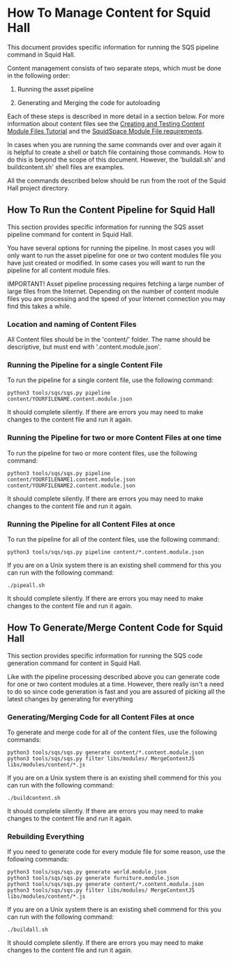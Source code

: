 # How To Manage Content for Squid Hall

This document provides specific information for running the SQS pipeline command in Squid Hall.

Content management consists of two separate steps, which must be done in the following order: 

1. Running the asset pipeline

2. Generating and Merging the code for autoloading

Each of these steps is described in more detail in a section below. For more information about content files see the [Creating and Testing Content Module Files Tutorial](tutorial-content-module-files.md) and the [SquidSpace Module File requirements](squidspace-modulefiles.md).

In cases when you are running the same commands over and over again it is helpful to create a shell or batch file containing those commands. How to do this is beyond the scope of this document. However, the 'buildall.sh' and buildcontent.sh' shell files are examples.

All the commands described below should be run from the root of the Squid Hall project directory.

## How To Run the Content Pipeline for Squid Hall

This section provides specific information for running the SQS asset pipeline command for content in Squid Hall.

You have several options for running the pipeline. In most cases you will only want to run the asset pipeline for one or two content modules file you have just created or modified. In some cases you will want to run the pipeline for all content module files.

IMPORTANT! Asset pipeline processing requires fetching a large number of large files from the Internet. Depending on the number of content module files you are processing and the speed of your Internet connection you may find this takes a while. 

### Location and naming of Content Files

All Content files should be in the 'content/' folder. The name should be descriptive, but must end with '.content.module.json'. 

### Running the Pipeline for a single Content File

To run the pipeline for a single content file, use the following command:

    python3 tools/sqs/sqs.py pipeline content/YOURFILENAME.content.module.json

It should complete silently. If there are errors you may need to make changes to the content file and run it again.

### Running the Pipeline for two or more Content Files at one time

To run the pipeline for two or more content files, use the following command:

    python3 tools/sqs/sqs.py pipeline content/YOURFILENAME1.content.module.json content/YOURFILENAME2.content.module.json

It should complete silently. If there are errors you may need to make changes to the content file and run it again.

### Running the Pipeline for all Content Files at once

To run the pipeline for all of the content files, use the following command:

    python3 tools/sqs/sqs.py pipeline content/*.content.module.json

If you are on a Unix system there is an existing shell commend for this you can run with the following command:

    ./pipeall.sh

It should complete silently. If there are errors you may need to make changes to the content file and run it again.

## How To Generate/Merge Content Code for Squid Hall

This section provides specific information for running the SQS code generation command for content in Squid Hall.

Like with the pipeline processing described above you can generate code for one or two content modules at a time. However, there really isn't a need to do so since code generation is fast and you are assured of picking all the latest changes by generating for everything


### Generating/Merging Code for all Content Files at once

To generate and merge code for all of the content files, use the following commands:

	python3 tools/sqs/sqs.py generate content/*.content.module.json
	python3 tools/sqs/sqs.py filter libs/modules/ MergeContentJS libs/modules/content/*.js

If you are on a Unix system there is an existing shell commend for this you can run with the following command:

    ./buildcontent.sh

It should complete silently. If there are errors you may need to make changes to the content file and run it again.

### Rebuilding Everything

If you need to generate code for every module file for some reason, use the following commands:

	python3 tools/sqs/sqs.py generate world.module.json
	python3 tools/sqs/sqs.py generate furniture.module.json
	python3 tools/sqs/sqs.py generate content/*.content.module.json
	python3 tools/sqs/sqs.py filter libs/modules/ MergeContentJS libs/modules/content/*.js

If you are on a Unix system there is an existing shell commend for this you can run with the following command:

    ./buildall.sh

It should complete silently. If there are errors you may need to make changes to the content file and run it again.



